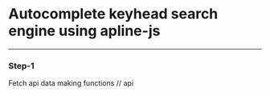 # Autocomplete keyhead search engine using **apline-js**
---
### Step-1
Fetch api data making functions 
// api


